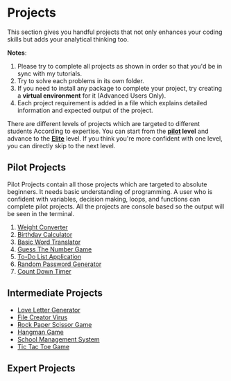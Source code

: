 # Projects

This section gives you handful projects that not only enhances your coding
skills but adds your analytical thinking too.

**Notes**:
1. Please try to complete all projects as shown in order so that you'd be in
   sync with my tutorials.
2. Try to solve each problems in its own folder.
3. If you need to install any package to complete your project, try creating a
   **virtual environment** for it (Advanced Users Only).
4. Each project requirement is added in a file which explains detailed
   information and expected output of the project.

There are different levels of projects which are targeted to different students
According to expertise. You can start from the **[pilot](#pilot) level** and
advance to the **[Elite](#elite)** level. If you think you're more confident
with one level, you can directly skip to the next level.

## Pilot Projects

Pilot Projects contain all those projects which are targeted to absolute
beginners. It needs basic understanding of programming. A user who is confident
with variables, decision making, loops, and functions can complete pilot
projects. All the projects are console based so the output will be seen in the
terminal.

1. [Weight Converter]()
2. [Birthday Calculator]()
3. [Basic Word Translator]()
4. [Guess The Number Game]()
5. [To-Do List Application]()
6. [Random Password Generator]()
7. [Count Down Timer]()

## Intermediate Projects
- [Love Letter Generator]()
- [File Creator Virus]()
- [Rock Paper Scissor Game]()
- [Hangman Game]()
- [School Management System]()
- [Tic Tac Toe Game]()


## Expert Projects
